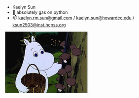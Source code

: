 - Kaelyn Sun 
- 🌱 absolutely gas on python
- 📫 kaelyn.rm.sun@gmail.com / kaelyn.sun@howardcc.edu / ksun2503@inst.hcpss.org


<img alt="Moomin" height="200" src="images/moomin.gif">
